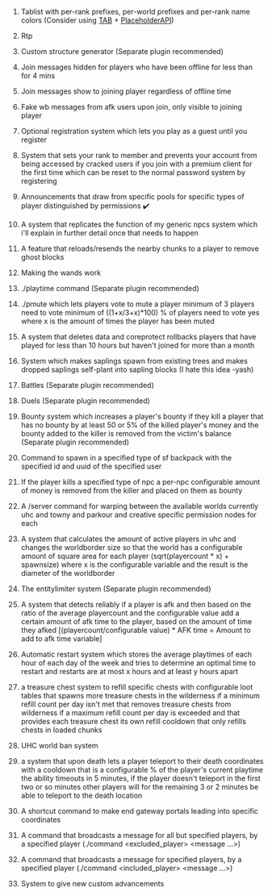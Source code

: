 1) Tablist with per-rank prefixes, per-world prefixes and per-rank name colors (Consider using [TAB](https://www.spigotmc.org/resources/tab-1-8-x-1-12-x.50065/) + [PlaceholderAPI](https://www.spigotmc.org/resources/placeholderapi.6245/))

2) Rtp

3) Custom structure generator (Separate plugin recommended)

4) Join messages hidden for players who have been offline for less than for 4 mins

5) Join messages show to joining player regardless of offline time

6) Fake wb messages from afk users upon join, only visible to joining player

7) Optional registration system which lets you play as a guest until you register

8) System that sets your rank to member and prevents your account from being accessed by cracked users if you join with a premium client for the first time which can be reset to the normal password system by registering

9) Announcements that draw from specific pools for specific types of player distinguished by permissions :heavy_check_mark:

10) A system that replicates the function of my generic npcs system which i'll explain in further detail once that needs to happen

11) A feature that reloads/resends the nearby chunks to a player to remove ghost blocks

12) Making the wands work

13) ./playtime command (Separate plugin recommended)

14) ./pmute which lets players vote to mute a player minimum of 3 players need to vote minimum of ((1+x/3+x)*100) % of players need to vote yes where x is the amount of times the player has been muted

15) A system that deletes data and coreprotect rollbacks players that have played for less than 10 hours but haven't joined for more than a month

16) System which makes saplings spawn from existing trees and makes dropped saplings self-plant into sapling blocks (I hate this idea -yash)

17) Battles (Separate plugin recommended)

18) Duels (Separate plugin recommended)

19) Bounty system which increases a player's bounty if they kill a player that has no bounty by at least 50 or 5% of the killed player's money and the bounty added to the killer is removed from the victim's balance (Separate plugin recommended)

20) Command to spawn in a specified type of sf backpack with the specified id and uuid of the specified user

21) If the player kills a specified type of npc a per-npc configurable amount of money is removed from the killer and placed on them as bounty

22) A /server command for warping between the available worlds currently uhc and towny and parkour and creative specific permission nodes for each

23) A system that calculates the amount of active players in uhc and changes the worldborder size so that the world has a configurable amount of square area for each player (sqrt(playercount * x) + spawnsize) where x is the configurable variable and the result is the diameter of the worldborder 

24) The entitylimiter system (Separate plugin recommended)

25) A system that detects reliably if a player is afk and then based on the ratio of the average playercount and the configurable value
add a certain amount of afk time to the player, based on the amount of time they afked [(playercount/configurable value) * AFK time = Amount to add to afk time variable]

26) Automatic restart system which stores the average playtimes of each hour of each day of the week and tries to determine an optimal time to restart and restarts are at most x hours and at least y hours apart

27) a treasure chest system to refill specific chests with configurable loot tables that spawns more treasure chests in the wilderness if a minimum refill count per day isn't met that removes treasure chests from wilderness if a maximum refill count per day is exceeded and that provides each treasure chest its own refill cooldown that only refills chests in loaded chunks

28) UHC world ban system

29) a system that upon death lets a player teleport to their death coordinates with a cooldown that is a configurable % of the player's current playtime the ability timeouts in 5 minutes, if the player doesn't teleport in the first two or so minutes other players will for the remaining 3 or 2 minutes be able to teleport to the death location

30) A shortcut command to make end gateway portals leading into specific coordinates

31) A command that broadcasts a message for all but specified players, by a specified player (./command <sender> <excluded_player> <message ...>)

32) A command that broadcasts a message for specified players, by a specified player (./command <sender> <included_player> <message ...>)
  
33) System to give new custom advancements
  
